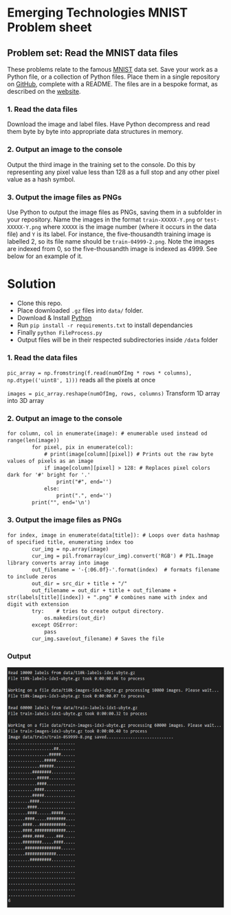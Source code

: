 # Emerging Technologies MNIST Problem sheet

## Problem set: Read the MNIST data files
These problems relate to the famous [MNIST](http://yann.lecun.com/exdb/mnist/) data set.
Save your work as a Python file, or a collection of Python files.
Place them in a single repository on [GitHub](https://github.com/), complete with a README.
The files are in a bespoke format, as described on the [website](http://yann.lecun.com/exdb/mnist/).


### 1. Read the data files
Download the image and label files.
Have Python decompress and read them byte by byte into appropriate data structures in memory.

### 2. Output an image to the console
Output the third image in the training set to the console.
Do this by representing any pixel value less than 128 as a full stop and any other pixel value as a hash symbol.

### 3. Output the image files as PNGs
Use Python to output the image files as PNGs, saving them in a subfolder in your repository.
Name the images in the format `train-XXXXX-Y.png` or `test-XXXXX-Y.png` where `XXXXX` is the image number (where it occurs in the data file) and `Y` is its label.
For instance, the five-thousandth training image is labelled 2, so its file name should be `train-04999-2.png`.
Note the images are indexed from 0, so the five-thousandth image is indexed as 4999.
See below for an example of it.

# Solution
 - Clone this repo.
 - Place downloaded `.gz` files into `data/` folder.
 - Download & Install [Python](https://www.python.org/downloads/)
 - Run `pip install -r requirements.txt` to install dependancies
 - Finally `python FileProcess.py`
 - Output files will be in their respected subdirectories inside `/data` folder

### 1. Read the data files
`pic_array = np.fromstring(f.read(numOfImg * rows * columns), np.dtype(('uint8', 1)))` reads all the pixels at once

`images = pic_array.reshape(numOfImg, rows, columns)` Transform 1D array into 3D array

### 2. Output an image to the console
```
for column, col in enumerate(image): # enumerable used instead od range(len(image))
        for pixel, pix in enumerate(col):
            # print(image[column][pixel]) # Prints out the raw byte values of pixels as an image
            if image[column][pixel] > 128: # Replaces pixel colors dark for '#' bright for '.'
                print("#", end='')
            else:
                print(".", end='')
        print("", end='\n')
```

### 3. Output the image files as PNGs
```
for index, image in enumerate(data[title]): # Loops over data hashmap of specified title, enumerating index too
        cur_img = np.array(image)
        cur_img = pil.fromarray(cur_img).convert('RGB') # PIL.Image library converts array into image
        out_filename = '-{:06.0f}-'.format(index)  # formats filename to include zeros
        out_dir = src_dir + title + "/"
        out_filename = out_dir + title + out_filename + str(labels[title][index]) + ".png" # combines name with index and digit with extension
        try:    # tries to create output directory.
            os.makedirs(out_dir)
        except OSError:
            pass
        cur_img.save(out_filename) # Saves the file
```

### Output
![Execution times](https://github.com/MartinRep/MNIST-ProblemSheet/blob/master/MNIST%20Execution%20times.PNG)
